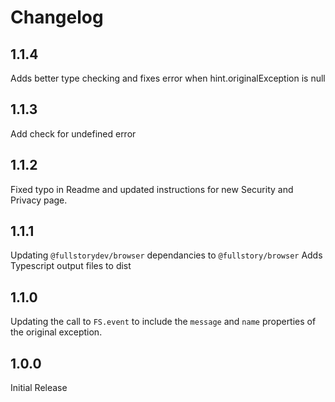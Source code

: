 # Changelog

## 1.1.4

Adds better type checking and fixes error when hint.originalException is null


## 1.1.3

Add check for undefined error


## 1.1.2

Fixed typo in Readme and updated instructions for new Security and Privacy page.

## 1.1.1

Updating `@fullstorydev/browser` dependancies to `@fullstory/browser`
Adds Typescript output files to dist

## 1.1.0

Updating the call to `FS.event` to include the `message` and `name` properties of the original exception.

## 1.0.0

Initial Release

